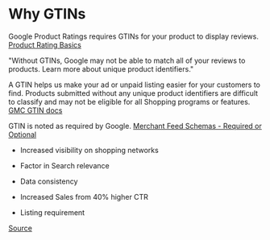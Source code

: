 # Why GTINs

Google Product Ratings requires GTINs for your product to display reviews. [Product Rating Basics](https://support.google.com/merchants/answer/6059553?hl=en#:~:text=Without%20GTINs%2C%20Google%20may%20not,and%20relevant%20for%20customers'%20needs.)

"Without GTINs, Google may not be able to match all of your reviews to products. Learn more about unique product identifiers."

A GTIN helps us make your ad or unpaid listing easier for your customers to find. Products submitted without any unique product identifiers are difficult to classify and may not be eligible for all Shopping programs or features. [GMC GTIN docs](https://support.google.com/merchants/answer/6324461?hl=en#:~:text=A%20GTIN%20helps%20us%20make,all%20Shopping%20programs%20or%20features.)

GTIN is noted as required by Google. [Merchant Feed Schemas - Required or Optional](https://support.google.com/merchants/answer/7052112?hl=en)

* Increased visibility on shopping networks

* Factor in Search relevance 

* Data consistency

* Increased Sales from 40% higher CTR

* Listing requirement

[Source](https://www.gs1uk.org/sites/default/files/gs1_uk_GTIN_Campaign_the_power_of_the_GTIN_for_your_business_2019_0.pdf)